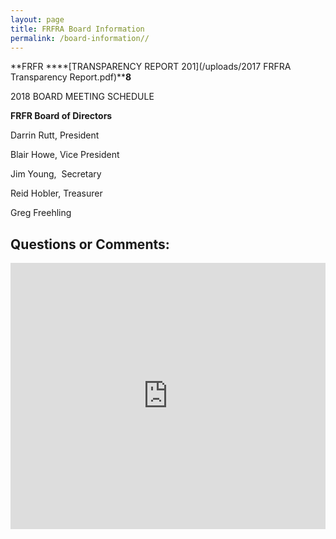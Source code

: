 ```yaml
---
layout: page
title: FRFRA Board Information
permalink: /board-information//
---
```



**FRFR&nbsp;****[TRANSPARENCY REPORT 201](/uploads/2017 FRFRA Transparency Report.pdf)****8**

2018 BOARD MEETING SCHEDULE

**FRFR Board of Directors**

Darrin Rutt, President

Blair Howe, Vice President

Jim Young,&nbsp; Secretary

Reid Hobler, Treasurer

Greg Freehling

## Questions or Comments:

<div id="wufoo-z6pl7to0reuswt"><iframe id="wufooFormz6pl7to0reuswt" class="wufoo-form-container" height="426" allowtransparency="true" frameborder="0" scrolling="no" style="width:100%;border:none" src="https://frfr.wufoo.com/embed/z6pl7to0reuswt/def/embedKey=z6pl7to0reuswt91868&amp;entsource=&amp;referrer=&amp;header=hide">&lt;a href="https://frfr.wufoo.com/forms/z6pl7to0reuswt/" title="html form"&gt;Fill out my Wufoo form!&lt;/a&gt;</iframe></div>

<script type="text/javascript">var z6pl7to0reuswt;(function(d, t) {
var s = d.createElement(t), options = {
'userName':'frfr',
'formHash':'z6pl7to0reuswt',
'autoResize':true,
'height':'577',
'async':true,
'host':'wufoo.com',
'header':'hide',
'ssl':true};
s.src = ('https:' == d.location.protocol ? 'https://' : 'http://') + 'www.wufoo.com/scripts/embed/form.js';
s.onload = s.onreadystatechange = function() {
var rs = this.readyState; if (rs) if (rs != 'complete') if (rs != 'loaded') return;
try { z6pl7to0reuswt = new WufooForm();z6pl7to0reuswt.initialize(options);z6pl7to0reuswt.display(); } catch (e) {}};
var scr = d.getElementsByTagName(t)[0], par = scr.parentNode; par.insertBefore(s, scr);
})(document, 'script');</script>

## &nbsp;

<div class="clearfix stations" itemscope="">&nbsp;</div>

<div class="clearfix stations" itemscope="">&nbsp;</div>

## &nbsp;